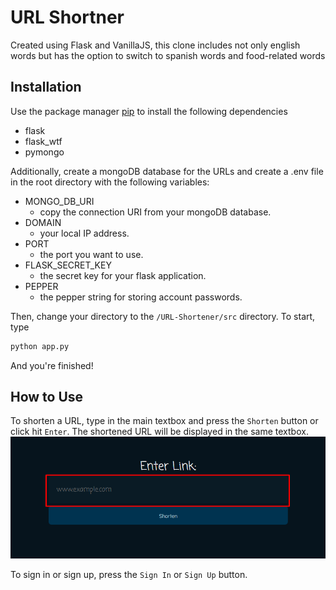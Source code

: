# URL Shortner

Created using Flask and VanillaJS, this clone includes not only english words but has the option to switch to spanish words and food-related words

## Installation

Use the package manager [pip](https://pip.pypa.io/en/stable/) to install the following dependencies

- flask
- flask_wtf
- pymongo

Additionally, create a mongoDB database for the URLs and create a .env file in the root directory with the following variables:
- MONGO_DB_URI
    - copy the connection URI from your mongoDB database.
- DOMAIN
    - your local IP address.
- PORT
    - the port you want to use.
- FLASK_SECRET_KEY
    - the secret key for your flask application.
- PEPPER
    - the pepper string for storing account passwords.

Then, change your directory to the `/URL-Shortener/src` directory. To start, type

```bash
python app.py
```
And you're finished!

## How to Use

To shorten a URL, type in the main textbox and press the `Shorten` button or click hit `Enter`. The shortened URL will be displayed in the same textbox.
![Main Textbox Location](./assets/shorten_url_location.png)

To sign in or sign up, press the `Sign In` or `Sign Up` button.

